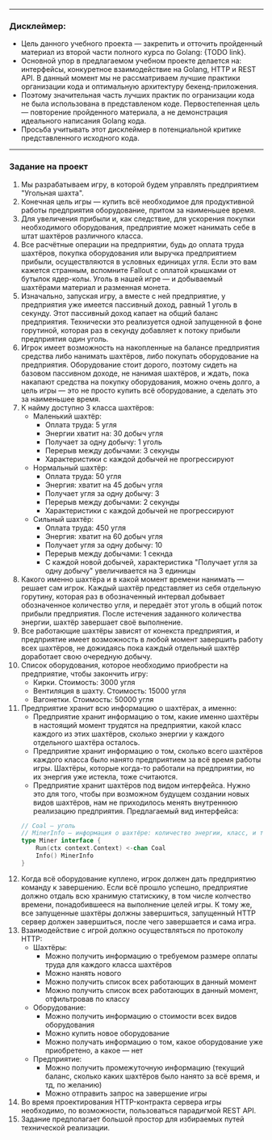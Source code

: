 
---
### Дисклеймер:
- Цель данного учебного проекта — закрепить и отточить пройденный материал из второй части полного курса по Golang: {TODO link}.
- Основной упор в предлагаемом учебном проекте делается на: интерфейсы, конкуретное взаимодействие на Golang, HTTP и REST API. В данный момент мы не рассматриваем лучшие практики организации кода и оптимальную архитектуру бекенд-приложения.
- Поэтому значительная часть лучших практик по огранизации кода не была использована в представленом коде. Первостепенная цель — повторение пройденного материала, а не демонстрация идеального написания Golang кода.
- Просьба учитывать этот дисклеймер в потенциальной критике представленного исходного кода.

---
### Задание на проект
1. Мы разрабатываем игру, в которой будем управлять предприятием "Угольная шахта".
2. Конечная цель игры — купить всё необходимое для продуктивной работы предприятия оборудование, притом за наименьшее время.
3. Для увеличения прибыли и, как следствие, для ускорения покупки необходимого оборудования, предприятие может нанимать себе в штат шахтёров различного класса.
4. Все расчётные операции на предприятии, будь до оплата труда шахтёров, покупка оборудования или выручка предприятием прибыли, осуществляются в условных единицах угля. Если это вам кажется странным, вспомните Fallout с оплатой крышками от бутылок ядер-колы. Уголь в нашей игре — и добываемый шахтёрами материал и разменная монета.
5. Изначально, запуская игру, а вместе с ней предприятие, у предприятия уже имеется пассивный доход, равный 1 уголь в секунду. Этот пассивный доход капает на общий баланс предприятия. Технически это реализуется одной запущенной в фоне горутиной, которая раз в секунду добавляет к потоку прибыли предприятия один уголь.
6. Игрок имеет возможность на накопленные на балансе предприятия средства либо нанимать шахтёров, либо покупать оборудование на предприятия. Оборудование стоит дорого, поэтому сидеть на базовом пассивном доходе, не нанимая шахтёров, и ждать, пока накапают средства на покупку оборудования, можно очень долго, а цель игры — это не просто купить всё оборудование, а сделать это за наименьшее время.
7. К найму доступно 3 класса шахтёров:
    - Маленький шахтёр:
        - Оплата труда: 5 угля
        - Энергии хватит на: 30 добыч угля
        - Получает за одну добычу: 1 уголь
        - Перерыв между добычами: 3 секунды
        - Характеристики с каждой добычей не прогрессируют
    - Нормальный шахтёр:
        - Оплата труда: 50 угля
        - Энергия: хватит на 45 добыч угля
        - Получает угля за одну добычу: 3
        - Перерыв между добычами: 2 секунды
        - Характеристики с каждой добычей не прогрессируют
    - Сильный шахтёр:
        - Оплата труда: 450 угля
        - Энергия: хватит на 60 добыч угля
        - Получает угля за одну добычу: 10
        - Перерыв между добычами: 1 секнда
        - С каждой новой добычей, характеристика "Получает угля за одну добычу" увеличивается на 3 единицы
8. Какого именно шахтёра и в какой момент времени нанимать — решает сам игрок. Каждый шахтёр представляет из себя отдельную горутину, которая раз в обозначенный интервал добывает обозначенное количество угля, и передаёт этот уголь в общий поток прибыли предприятия. После истечения заданного количества энергии, шахтёр завершает своё выполнение.
9. Все работающие шахтёры зависят от конекста предприятия, и предприятие имеет возможность в любой момент завершить работу всех шахтёров, не дожидаясь пока каждый отдельный шахтёр доработает свою очередную добычу.
10. Список оборудования, которое необходимо приобрести на предприятие, чтобы закончить игру:
    - Кирки. Стоимость: 3000 угля
    - Вентиляция в шахту. Стоимость: 15000 угля
    - Вагонетки. Стоимость: 50000 угля
11. Предприятие хранит всю информацию о шахтёрах, а именно:
    - Предприятие хранит информацию о том, какие именно шахтёры в настоящий момент трудятся на предприятии, какой класс каждого из этих шахтёров, сколько энергии у каждого отдельного шахтёра осталось.
    - Предприятие хранит информацию о том, сколько всего шахтёров каждого класса было нанято предприятием за всё время работы игры. Шахтёры, которые когда-то работали на предприятии, но их энергия уже истекла, тоже считаются.
    - Предприятие хранит шахтёров под видом интерфейса. Нужно это для того, чтобы при возможном будущем создании новых видов шахтёров, нам не приходилось менять внутреннюю реализацию предприятия. Предлагаемый вид интерфейса:
    ```go
    // Coal — уголь
    // MinerInfo — информация о шахтёре: количество энергии, класс, и т.д.
    type Miner interface {
	    Run(ctx context.Context) <-chan Coal
	    Info() MinerInfo
    }
    ```
12. Когда всё оборудование куплено, игрок должен дать предприятию команду к завершению. Если всё прошло успешно, предприятие должно отдаль всю хранимую статискику, в том числе колчество времени, понадобившееся на выполнение целей игры. К тому же, все запущенные шахтёры должны завершиться, запущенный HTTP сервер должен завершиться, после чего завершается и сама игра.
13. Взаимодействие с игрой должно осуществляться по протоколу HTTP:
    - Шахтёры:
        - Можно получить информацию о требуемом размере оплаты труда для каждого класса шахтёров
        - Можно нанять нового
        - Можно получить список всех работающих в данный момент
        - Можно получить список всех работающих в данный момент, отфильтровав по классу
    - Оборудование:
        - Можно получить информацию о стоимости всех видов оборудования
        - Можно купить новое оборудование
        - Можно получать информацию о том, какое оборудование уже приобретено, а какое — нет
    - Предприятие:
        - Можно получить промежуточную информацию (текущий баланс, сколько каких шахтёров было нанято за всё время, и тд, по желанию)
        - Можно отправить запрос на завершение игры
14. Во время проектирования HTTP-контракта сервера игры необходимо, по возможности, пользоваться парадигмой REST API.
15. Задание предполагает большой простор для избираемых путей технической реализации.
